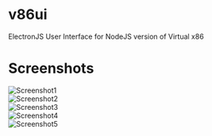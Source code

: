 # v86ui
ElectronJS User Interface for NodeJS version of Virtual x86
# Screenshots
![Screenshot1](https://user-images.githubusercontent.com/68371847/150509215-2dd1b03f-ff17-41a1-990d-9d9c81106e3c.png) <br />
![Screenshot2](https://user-images.githubusercontent.com/68371847/150509219-69b5ddd4-8696-4cf6-943b-f71e6cb3513e.png) <br />
![Screenshot3](https://user-images.githubusercontent.com/68371847/150509224-e756790a-3be3-4cae-9d17-ff9ec9334a4b.png) <br />
![Screenshot4](https://user-images.githubusercontent.com/68371847/150509225-0dbbcc58-d2d2-4ffa-8fa2-539f56513042.png) <br />
![Screenshot5](https://user-images.githubusercontent.com/68371847/150509229-60c08887-e27f-471a-bb96-5843f8a39b23.png)

